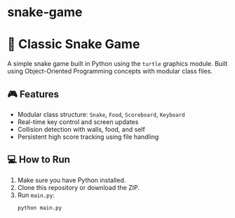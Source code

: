 # snake-game
# 🐍 Classic Snake Game

A simple snake game built in Python using the `turtle` graphics module. Built using Object-Oriented Programming concepts with modular class files.

## 🎮 Features
- Modular class structure: `Snake`, `Food`, `Scoreboard`, `Keyboard`
- Real-time key control and screen updates
- Collision detection with walls, food, and self
- Persistent high score tracking using file handling

## 💻 How to Run
1. Make sure you have Python installed.
2. Clone this repository or download the ZIP.
3. Run `main.py`:
   ```bash
   python main.py
